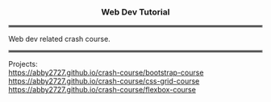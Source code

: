 ### <div align="center">Web Dev Tutorial</div>
<hr style="border:2px solid gray">

Web dev related crash course. <br>
<hr style="border:2px solid gray">

Projects: <br>
https://abby2727.github.io/crash-course/bootstrap-course <br>
https://abby2727.github.io/crash-course/css-grid-course <br>
https://abby2727.github.io/crash-course/flexbox-course
